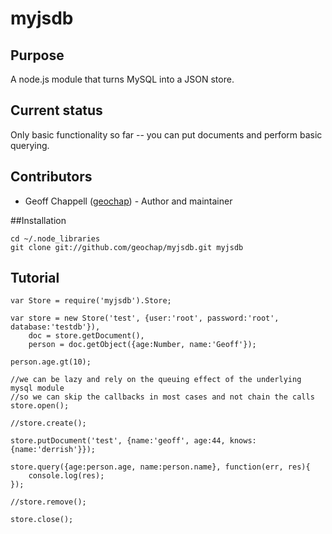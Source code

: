 # myjsdb

## Purpose

A node.js module that turns MySQL into a JSON store.

## Current status

Only basic functionality so far -- you can put documents and perform basic querying.

## Contributors

* Geoff Chappell ([geochap](https://github.com/geochap)) - Author and maintainer

##Installation

	cd ~/.node_libraries
	git clone git://github.com/geochap/myjsdb.git myjsdb

## Tutorial

    var Store = require('myjsdb').Store;

    var store = new Store('test', {user:'root', password:'root', database:'testdb'}),
        doc = store.getDocument(),
        person = doc.getObject({age:Number, name:'Geoff'});

    person.age.gt(10);

    //we can be lazy and rely on the queuing effect of the underlying mysql module
    //so we can skip the callbacks in most cases and not chain the calls
    store.open();

    //store.create();

    store.putDocument('test', {name:'geoff', age:44, knows:{name:'derrish'}});

    store.query({age:person.age, name:person.name}, function(err, res){
        console.log(res);
    });

    //store.remove();

    store.close();

